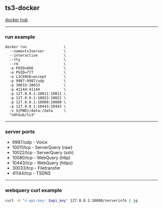 ## ts3-docker

[docker hub](https://hub.docker.com/r/n0thub/ts3)

---

### run example

```shell
docker run                 \
  --name=ts3server         \
  --interactive            \
  --tty                    \
  --rm                     \
  -e PUID=666              \
  -e PGID=777              \
  -e LICENSE=accept        \
  -p 9987:9987/udp         \
  -p 30033:30033           \
  -p 41144:41144           \
  -p 127.0.0.1:10011:10011 \
  -p 127.0.0.1:10022:10022 \
  -p 127.0.0.1:10080:10080 \
  -p 127.0.0.1:10443:10443 \
  -v ${PWD}/data:/data     \
  "n0thub/ts3"
```

---

### server ports

- 9987/udp - Voice
- 10011/tcp - ServerQuery (raw)
- 10022/tcp - ServerQuery (ssh)
- 10080/tcp - WebQuery (http)
- 10443/tcp - WebQuery (https)
- 30033/tcp - Filetransfer
- 41144/tcp - TSDNS

---

### webquery curl example

```bash
curl -H "x-api-key: $api_key" 127.0.0.1:10080/serverinfo | jq
```
